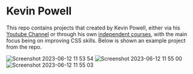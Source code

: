 # Kevin Powell

This repo contains projects that created by Kevin Powell, either via his [Youtube Channel](https://www.youtube.com/@KevinPowell) or through his own [independent courses](https://www.kevinpowell.co/courses/), with the main focus being on improving CSS skills. Below is shown an example project from the repo. 

![Screenshot 2023-06-12 11 53 54](https://github.com/gdwhittaker94/kevin_powell/assets/105855731/f2545939-ac28-41a4-aea4-a24d6202f451)
![Screenshot 2023-06-12 11 55 00](https://github.com/gdwhittaker94/kevin_powell/assets/105855731/82b0b8fc-005d-4bcb-8597-040f85b84709)
![Screenshot 2023-06-12 11 55 03](https://github.com/gdwhittaker94/kevin_powell/assets/105855731/da92560a-6350-44a5-b729-fb76b76e72ea)

